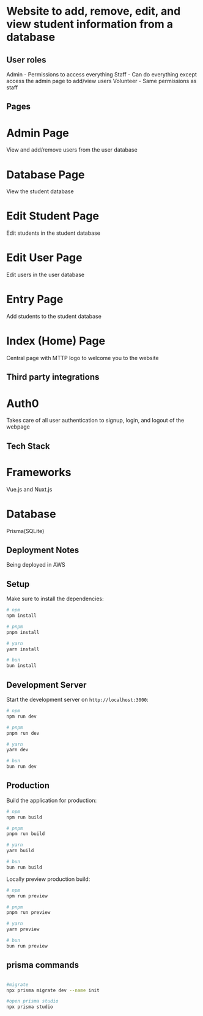 # Website to add, remove, edit, and view student information from a database

## User roles
Admin - Permissions to access everything
Staff - Can do everything except access the admin page to add/view users
Volunteer - Same permissions as staff

## Pages
# Admin Page
View and add/remove users from the user database
# Database Page
View the student database
# Edit Student Page
Edit students in the student database
# Edit User Page
Edit users in the user database
# Entry Page
Add students to the student database
# Index (Home) Page
Central page with MTTP logo to welcome you to the website


## Third party integrations
# Auth0
Takes care of all user authentication to signup, login, and logout of the webpage

## Tech Stack
# Frameworks
Vue.js and Nuxt.js
# Database
Prisma(SQLite)

## Deployment Notes
Being deployed in AWS

## Setup

Make sure to install the dependencies:

```bash
# npm
npm install

# pnpm
pnpm install

# yarn
yarn install

# bun
bun install
```

## Development Server

Start the development server on `http://localhost:3000`:

```bash
# npm
npm run dev

# pnpm
pnpm run dev

# yarn
yarn dev

# bun
bun run dev
```

## Production

Build the application for production:

```bash
# npm
npm run build

# pnpm
pnpm run build

# yarn
yarn build

# bun
bun run build
```

Locally preview production build:

```bash
# npm
npm run preview

# pnpm
pnpm run preview

# yarn
yarn preview

# bun
bun run preview
```

## prisma commands
```bash

#migrate
npx prisma migrate dev --name init 

#open prisma studio
npx prisma studio

```